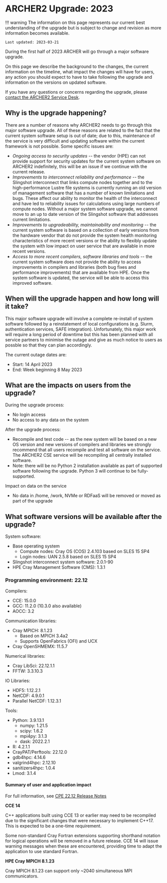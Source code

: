 # ARCHER2 Upgrade: 2023

!!! warning
    The information on this page represents our current best understanding of the
    upgrade but is subject to change and revision as more information becomes 
    available.
    
    Last updated: 2023-03-21

During the first half of 2023 ARCHER will go through a major software upgrade.

On this page we describe the background to the changes, the current
information on the timeline, what impact the changes will have for users, any
action you should expect to have to take following the upgrade and information
on the versions on updated software.

If you have any questions or concerns regarding the upgrade, please
[contact the ARCHER2 Service Desk](https://www.archer2.ac.uk/support-access/servicedesk.html).

## Why is the upgrade happening?

There are a number of reasons why ARCHER2 needs to go through this major software
upgrade. All of these reasons are related to the fact that the current system
software setup is out of date; due to this, maintenance of the service is very
difficult and updating software within the current framework is not possible.
Some specific issues are:

 - *Ongoing access to security updates* -- the vendor (HPE) can not provide support for
   security updates for the current system software on ARCHER2 indefinitely, this will
   be an issue if we continue with the current release.
 - *Improvements to interconnect reliability and performance* -- the Slingshot interconnect
   that links compute nodes together and to the high-performance Lustre file systems
   is currently running an old version of management software that has a number of known
   limitations and bugs. These affect our ability to monitor the health of the interconnect
   and have led to reliability issues for calculations using large numbers of compute nodes.
   Without a major system software upgrade, we cannot move to an up to date version of the
   Slingshot software that addresses current limitations.
 - *Improvements to upgradeability, maintainability and monitoring* -- the current system software
   is based on a collection of early versions from the hardware vendor that do not provide
   the system health monitoring characteristics of more recent versions or the ability to
   flexibly update the system with low impact on user service that are available in more 
   recent versions.
 - *Access to more recent compilers, software libraries and tools* -- the current system
   software does not provide the ability to access improvements in compilers and libraries
   (both bug fixes and performance improvements) that are available from HPE. Once the 
   system software is updated, the service will be able to access this improved software.

## When will the upgrade happen and how long will it take?

This major software upgrade will involve a complete re-install of system software followed
by a reinstatement of local configurations (e.g. Slurm, authentication services, SAFE integration).
Unfortunately, this major work will require a long period of downtime but this has been planned
with all service partners to minimise the outage and give as much notice to users as possble so
that they can plan accordingly.

The current outage dates are:

 - Start: 14 April 2023
 - End: Week beginning 8 May 2023 

## What are the impacts on users from the upgrade?

During the upgrade process:

 - No login access
 - No access to any data on the system

After the upgrade process:

 - Recompile and test code -- as the new system will be based on a new OS version and
   new versions of compilers and libraries we strongly recommend that all users recompile
   and test all software on the service. The ARCHER2 CSE service will be recompiling all 
   centrally installed software.
 - Note: there will be no Python 2 installation available as part of supported software
   following the upgrade. Python 3 will continue to be fully-supported.

Impact on data on the service

 - No data in /home, /work, NVMe or RDFaaS will be removed or moved as part of the upgrade

## What software versions will be available after the upgrade?

System software:

 - Base operating system
    + Compute nodes: Cray OS (COS) 2.4.103 based on SLES 15 SP4
    + Login nodes: UAN 2.5.8 based on SLES 15 SP4
 - Slingshot interconnect system software: 2.0.1-90
 - HPE Cray Management Software (CMS): 1.3.1

### Programming environment: 22.12

Compilers:

 - CCE: 15.0.0
 - GCC: 11.2.0 (10.3.0 also available)
 - AOCC: 3.2

Communication libraries:

 - Cray MPICH: 8.1.23 
    + Based on MPICH 3.4a2
    + Supports OpenFabrics (OFI) and UCX
  - Cray OpenSHMEMX: 11.5.7

Numerical libraries:

 - Cray LibSci: 22.12.1.1
 - FFTW: 3.3.10.3

IO Libraries:

 - HDF5: 1.12.2.1
 - NetCDF: 4.9.0.1
 - Parallel NetCDF: 1.12.3.1

Tools:

 - Python: 3.9.13.1
    + numpy: 1.21.5
    + scipy: 1.6.2
    + mpi4py: 3.1.3
    + dask: 2022.2.1
 - R: 4.2.1.1
 - CrayPAT/Perftools: 22.12.0
 - gdb4hpc: 4.14.6
 - valgrind4hpc: 2.12.10
 - sanitizers4hpc: 1.0.4
 - Lmod: 3.1.4

#### Summary of user and application impact

For full information, see [CPE 22.12 Release Notes](https://github.com/PE-Cray/cpe-changelog/blob/main/ex/cpe-22.12-sles15-sp4-FullReleaseNotes.txt)

**CCE 14**

C++ applications built using CCE 13 or earlier may need to be recompiled due to the significant
changes that were necessary to implement C++17.  This is expected to be a one-time requirement.

Some non-standard Cray Fortran extensions supporting shorthand notation for logical operations
will be removed in a future release.  CCE 14 will issue warning messages when these are
encountered, providing time to adapt the application to use standard Fortran.  

**HPE Cray MPICH 8.1.23**

Cray MPICH 8.1.23 can support only ~2040 simultaneous MPI communicators.

